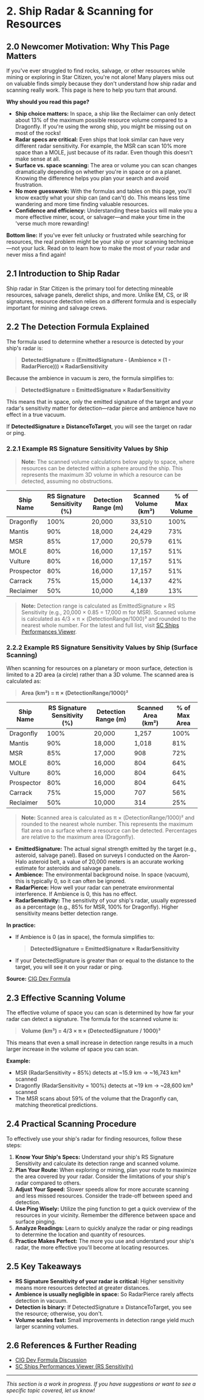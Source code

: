 # 2. Ship Radar & Scanning for Resources

## 2.0 Newcomer Motivation: Why This Page Matters

If you've ever struggled to find rocks, salvage, or other resources while mining or exploring in Star Citizen, you're not alone! Many players miss out on valuable finds simply because they don't understand how ship radar and scanning really work. This page is here to help you turn that around.

**Why should you read this page?**
- **Ship choice matters:** In space, a ship like the Reclaimer can only detect about 13% of the maximum possible resource volume compared to a Dragonfly. If you're using the wrong ship, you might be missing out on most of the rocks!
- **Radar specs are critical:** Even ships that look similar can have very different radar sensitivity. For example, the MSR can scan 10% more space than a MOLE, just because of its radar. Even though this doesn't make sense at all.
- **Surface vs. space scanning:** The area or volume you can scan changes dramatically depending on whether you're in space or on a planet. Knowing the difference helps you plan your search and avoid frustration.
- **No more guesswork:** With the formulas and tables on this page, you'll know exactly what your ship can (and can't) do. This means less time wandering and more time finding valuable resources.
- **Confidence and efficiency:** Understanding these basics will make you a more effective miner, scout, or salvager—and make your time in the 'verse much more rewarding!

**Bottom line:** If you've ever felt unlucky or frustrated while searching for resources, the real problem might be your ship or your scanning technique—not your luck. Read on to learn how to make the most of your radar and never miss a find again!

## 2.1 Introduction to Ship Radar
Ship radar in Star Citizen is the primary tool for detecting mineable resources, salvage panels, derelict ships, and more. Unlike EM, CS, or IR signatures, resource detection relies on a different formula and is especially important for mining and salvage crews.

## 2.2 The Detection Formula Explained

The formula used to determine whether a resource is detected by your ship's radar is:

> **DetectedSignature = (EmittedSignature - (Ambience × (1 - RadarPierce))) × RadarSensitivity**

Because the ambience in vacuum is zero, the formula simplifies to:

> **DetectedSignature = EmittedSignature × RadarSensitivity**

This means that in space, only the emitted signature of the target and your radar's sensitivity matter for detection—radar pierce and ambience have no effect in a true vacuum.

If **DetectedSignature ≥ DistanceToTarget**, you will see the target on radar or ping.

### 2.2.1 Example RS Signature Sensitivity Values by Ship

> **Note:** The scanned volume calculations below apply to space, where resources can be detected within a sphere around the ship. This represents the maximum 3D volume in which a resource can be detected, assuming no obstructions.

| Ship Name         | RS Signature Sensitivity (%) | Detection Range (m) | Scanned Volume (km³) | % of Max Volume |
|-------------------|-----------------------------|---------------------|----------------------|-----------------|
| Dragonfly         | 100%                        | 20,000              | 33,510               | 100%            |
| Mantis            | 90%                         | 18,000              | 24,429               | 73%             |
| MSR               | 85%                         | 17,000              | 20,579               | 61%             |
| MOLE              | 80%                         | 16,000              | 17,157               | 51%             |
| Vulture           | 80%                         | 16,000              | 17,157               | 51%             |
| Prospector        | 80%                         | 16,000              | 17,157               | 51%             |
| Carrack           | 75%                         | 15,000              | 14,137               | 42%             |
| Reclaimer         | 50%                         | 10,000              | 4,189                | 13%             |

> **Note:** Detection range is calculated as EmittedSignature × RS Sensitivity (e.g., 20,000 × 0.85 = 17,000 m for MSR). Scanned volume is calculated as 4/3 × π × (DetectionRange/1000)³ and rounded to the nearest whole number. For the latest and full list, visit [SC Ships Performances Viewer](https://www.spviewer.eu/performance).

### 2.2.2 Example RS Signature Sensitivity Values by Ship (Surface Scanning)

When scanning for resources on a planetary or moon surface, detection is limited to a 2D area (a circle) rather than a 3D volume. The scanned area is calculated as:

> **Area (km²) = π × (DetectionRange/1000)²**

| Ship Name   | RS Signature Sensitivity (%) | Detection Range (m) | Scanned Area (km²) | % of Max Area |
|-------------|-----------------------------|---------------------|--------------------|---------------|
| Dragonfly   | 100%                        | 20,000              | 1,257              | 100%          |
| Mantis      | 90%                         | 18,000              | 1,018              | 81%           |
| MSR         | 85%                         | 17,000              | 908                | 72%           |
| MOLE        | 80%                         | 16,000              | 804                | 64%           |
| Vulture     | 80%                         | 16,000              | 804                | 64%           |
| Prospector  | 80%                         | 16,000              | 804                | 64%           |
| Carrack     | 75%                         | 15,000              | 707                | 56%           |
| Reclaimer   | 50%                         | 10,000              | 314                | 25%           |

> **Note:** Scanned area is calculated as π × (DetectionRange/1000)² and rounded to the nearest whole number. This represents the maximum flat area on a surface where a resource can be detected. Percentages are relative to the maximum area (Dragonfly).

- **EmittedSignature:** The actual signal strength emitted by the target (e.g., asteroid, salvage panel). Based on surveys I conducted on the Aaron-Halo asteroid belt, a value of 20,000 meters is an accurate working estimate for asteroids and salvage panels.
- **Ambience:** The environmental background noise. In space (vacuum), this is typically 0, so it can often be ignored.
- **RadarPierce:** How well your radar can penetrate environmental interference. If Ambience is 0, this has no effect.
- **RadarSensitivity:** The sensitivity of your ship's radar, usually expressed as a percentage (e.g., 85% for MSR, 100% for Dragonfly). Higher sensitivity means better detection range.

**In practice:**
- If Ambience is 0 (as in space), the formula simplifies to:
  > **DetectedSignature = EmittedSignature × RadarSensitivity**
- If your DetectedSignature is greater than or equal to the distance to the target, you will see it on your radar or ping.

**Source:** [CIG Dev Formula](https://robertsspaceindustries.com/spectrum/community/SC/forum/50259/thread/what-do-the-numbers-on-right-of-hud-ir-cs-em-value/4685582)

## 2.3 Effective Scanning Volume

The effective volume of space you can scan is determined by how far your radar can detect a signature. The formula for the scanned volume is:

> **Volume (km³) = 4/3 × π × (DetectedSignature / 1000)³**

This means that even a small increase in detection range results in a much larger increase in the volume of space you can scan.

**Example:**
- MSR (RadarSensitivity = 85%) detects at ~15.9 km → ~16,743 km³ scanned
- Dragonfly (RadarSensitivity = 100%) detects at ~19 km → ~28,600 km³ scanned
- The MSR scans about 59% of the volume that the Dragonfly can, matching theoretical predictions.

## 2.4 Practical Scanning Procedure

To effectively use your ship's radar for finding resources, follow these steps:

1. **Know Your Ship's Specs:** Understand your ship's RS Signature Sensitivity and calculate its detection range and scanned volume.
2. **Plan Your Route:** When exploring or mining, plan your route to maximize the area covered by your radar. Consider the limitations of your ship's radar compared to others.
3. **Adjust Your Speed:** Slower speeds allow for more accurate scanning and less missed resources. Consider the trade-off between speed and detection.
4. **Use Ping Wisely:** Utilize the ping function to get a quick overview of the resources in your vicinity. Remember the difference between space and surface pinging.
5. **Analyze Readings:** Learn to quickly analyze the radar or ping readings to determine the location and quantity of resources.
6. **Practice Makes Perfect:** The more you use and understand your ship's radar, the more effective you'll become at locating resources.

## 2.5 Key Takeaways
- **RS Signature Sensitivity of your radar is critical:** Higher sensitivity means more resources detected at greater distances.
- **Ambience is usually negligible in space:** So RadarPierce rarely affects detection in vacuum.
- **Detection is binary:** If DetectedSignature ≥ DistanceToTarget, you see the resource; otherwise, you don't.
- **Volume scales fast:** Small improvements in detection range yield much larger scanning volumes.

## 2.6 References & Further Reading
- [CIG Dev Formula Discussion](https://robertsspaceindustries.com/spectrum/community/SC/forum/50259/thread/what-do-the-numbers-on-right-of-hud-ir-cs-em-value/4685582)
- [SC Ships Performances Viewer (RS Sensitivity)](https://www.spviewer.eu/performance?ship=drak_vulture)

---

*This section is a work in progress. If you have suggestions or want to see a specific topic covered, let us know!*
